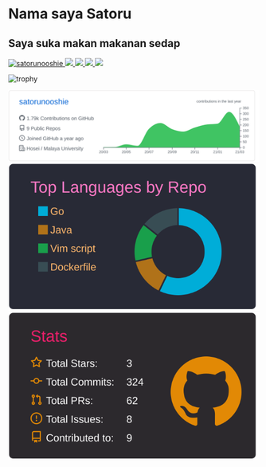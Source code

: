 # Nama saya Satoru
## Saya suka makan makanan sedap
<p align="left">
  <a href="https://github.com/satorunooshie/satorunooshie">
    <img src="https://komarev.com/ghpvc/?username=satorunooshie" alt="satorunooshie" />
  </a>
  <a href="http://twitter.com/satorunooshie">
    <img height="20" src="https://img.shields.io/twitter/follow/satorunooshie?label=Twitter&logo=twitter&style=flat" />
  </a>
  <a href="https://github.com/satorunooshie">
    <img height="20" src="https://img.shields.io/github/followers/satorunooshie?label=follow&logo=github&style=flat" />
  </a>
  <a href="http://qiita.com/satorunooshie">
    <img height="20" src="https://qiita-badge.apiapi.app/s/satorunooshie/posts.svg" />
  </a>
  <a href="http://qiita.com/satorunooshie">
    <img height="20" src="https://qiita-badge.apiapi.app/s/satorunooshie/contributions.svg" />
  </a>
</p>

![trophy](https://github-profile-trophy.vercel.app/?username=satorunooshie&theme=gruvbox)

![](https://raw.githubusercontent.com/satorunooshie/satorunooshie/master/myprofiles/github/0-profile-details.svg)
![](https://raw.githubusercontent.com/satorunooshie/satorunooshie/master/myprofiles/dracula/1-repos-per-language.svg)
![](https://raw.githubusercontent.com/satorunooshie/satorunooshie/master/myprofiles/monokai/3-stats.svg)
